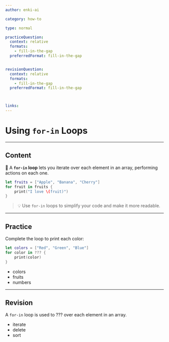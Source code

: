 ```yaml
---
author: enki-ai

category: how-to

type: normal

practiceQuestion:
  context: relative
  formats:
    - fill-in-the-gap
  preferredFormat: fill-in-the-gap


revisionQuestion:
  context: relative
  formats:
    - fill-in-the-gap
  preferredFormat: fill-in-the-gap



links:
---
```


# Using `for-in` Loops

---
## Content

🚀 A **`for-in` loop** lets you iterate over each element in an array, performing actions on each one.

```swift
let fruits = ["Apple", "Banana", "Cherry"]
for fruit in fruits {
    print("I love \(fruit)")
}
```

> 💡 Use `for-in` loops to simplify your code and make it more readable.
---
## Practice

Complete the loop to print each color:

```swift
let colors = ["Red", "Green", "Blue"]
for color in ??? {
    print(color)
}
```

- colors
- fruits
- numbers

---
## Revision

A `for-in` loop is used to ??? over each element in an array.

- iterate
- delete
- sort
